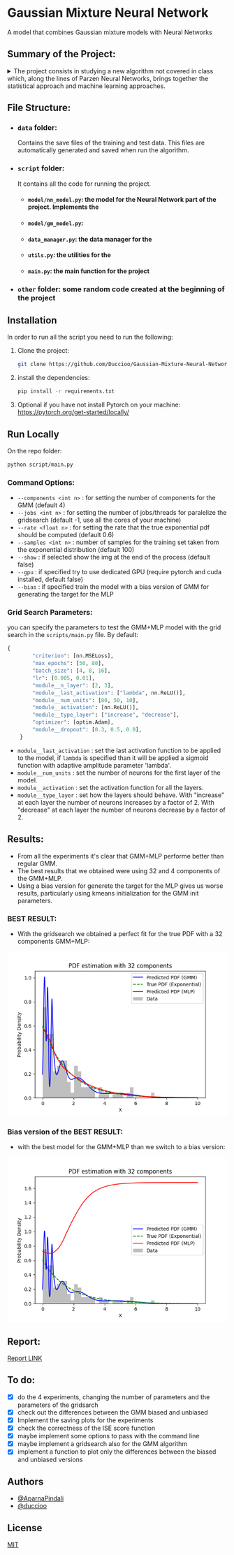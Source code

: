 # Gaussian Mixture Neural Network

A model that combines Gaussian mixture models with Neural Networks

## Summary of the Project:

<details>
  <summary>The project consists in studying a new algorithm not covered in class which, along the lines of Parzen Neural Networks, brings together the statistical approach and machine learning approaches.</summary>
  
  The new algorithm consists in using the Gaussian Mixture Model (GMM) instead of the Parzen Window to generate the targets for the Neural Network.
Then the goal is to estimate the PDF of a certain unlabeled dataset.

The project must follow these points:

- [x] find a model for the NN (MLP: hard coding or finding a simulator)
- [x] find a model for GMM (hard coding or finding a simulator)
- [x] generate the dataset: composed of 100 examples/points taken randomly from an exponential distribution

- [x] carry out the experiments, producing as a result a graph that compares the true PDF of the exponential distribution and the one approximated by the GMM and the GMM+NN.
      Each experiment differs according to the number of components per GNN:

  - 4 components for GMM: estimate the PDF only with the GMM and with the new machine (GMM + NN)
  - 8 components for GMM: estimate the PDF only with the GMM and with the new machine (GMM + NN)
  - 16 components for GMM: estimate the PDF only with the GMM and with the new machine (GMM + NN)
  - 32 components for GMM: estimate the PDF only with the GMM and with the new machine (GMM + NN)

- [x] do one last experiment: choose the best model of the GMM+NN and check the differences between the unbiased and biased models. Do the same considerations of the Parzen Neural Network apply in this case too?

- [x] finally, a report on the activity carried out is expected in order to produce a scientific paper type text.
      The report must be structured in the following chapters:
  - title
  - abstracts
  - introduction
  - explanation of the algorithm
  - the experiments and the results through the plots
  - personal conclusions

### remarks:

1. remark: the MLP must be chosen so as to maximize the result for each experiment, it is therefore expected to do different experiments to choose the best hyperparameters (the comparison can also be done only graphically)

2. pytorch is quite recommended

3. To draw the graph of GNN+NN, do we give it the same 100 examples as input?

   > No. AS we did for the demonstrations during the course, create a set of
   > equally-spaced datapoints at regular intervals, e.g. 0.01, 0.02, 0.03, ...
   > and plot the corresponding outputs from the pdf-estimator at hand as a
   > "continuous" line.

4. Does the output of the MLP need to be normalized to make it a PDF?

   > No. A sigmoid with adaptive amplitude lambda would be best, but that
   > feature will hardly be made available to you by any simulator you decide
   > to use. Effective. I recommend you either go for a standard ReLU (whose
   > output range [0, +INFINITY) matches the range of any pdf), or even a plain
   > linear activation function but in the latter case you need to force to 0.0
   > any possible negative outputs at test-tne

5. Should the input to GNN + MLP be normalized around 0 to get better results?

   > You can do that but that is not needed, experiece witt the exponential pdf
   > shows the neywork can cope withthe expected range of thenon-normalized
   > inputs.

6. Do we compare the various experiments only graphically?
   > Yes. A quantitative comparison would involve computing the Integrated
   > Squared error (ISE) or other simiar measure of distance between he
   > estimated pdf and the true pdf (you can do that you feel like it, of
   > course!)

</details>

## File Structure:

- ### `data` folder:

  Contains the save files of the training and test data.
  This files are automatically generated and saved when run the algorithm.

- ### `script` folder:

  It contains all the code for running the project.

  - #### `model/nn_model.py`: the model for the Neural Network part of the project. Implements the
  - #### `model/gm_model.py`:

  - #### `data_manager.py`: the data manager for the

  - #### `utils.py`: the utilities for the

  - #### `main.py`: the main function for the project

- ### `other` folder: some random code created at the beginning of the project

## Installation

In order to run all the script you need to run the following:

1. Clone the project:

   ```bash
   git clone https://github.com/Duccioo/Gaussian-Mixture-Neural-Network.git
   ```

2. install the dependencies:

   ```bash
   pip install -r requirements.txt
   ```

3. Optional if you have not install Pytorch on your machine: https://pytorch.org/get-started/locally/

## Run Locally

On the repo folder:

```bash
python script/main.py
```

### Command Options:

- `--components <int n>` : for setting the number of components for the GMM (default 4)
- `--jobs <int n>` : for setting the number of jobs/threads for paralelize the gridsearch (default -1, use all the cores of your machine)
- `--rate <float n>` : for setting the rate that the true exponential pdf should be computed (default 0.6)
- `--samples <int n>` : number of samples for the training set taken from the exponential distribution (default 100)
- `--show` : if selected show the img at the end of the process (default false)
- `--gpu` : if specified try to use dedicated GPU (require pytorch and cuda installed, default false)
- `--bias` : if specified train the model with a bias version of GMM for generating the target for the MLP

### Grid Search Parameters:

you can specify the parameters to test the GMM+MLP model with the grid search in the `scripts/main.py` file.
By default:

```python
{
        "criterion": [nn.MSELoss],
        "max_epochs": [50, 80],
        "batch_size": [4, 8, 16],
        "lr": [0.005, 0.01],
        "module__n_layer": [2, 3],
        "module__last_activation": ["lambda", nn.ReLU()],
        "module__num_units": [80, 50, 10],
        "module__activation": [nn.ReLU()],
        "module__type_layer": ["increase", "decrease"],
        "optimizer": [optim.Adam],
        "module__dropout": [0.3, 0.5, 0.0],
    }
```

- `module__last_activation` : set the last activation function to be applied to the model, if `lambda` is specified than it will be applied a sigmoid function with adaptive amplitude parameter 'lambda'.
- `module__num_units` : set the number of neurons for the first layer of the model.
- `module__activation` : set the activation function for all the layers.
- `module__type_layer` : set how the layers should behave. With "increase" at each layer the number of neurons increases by a factor of 2. With "decrease" at each layer the number of neurons decrease by a factor of 2.

## Results:

- From all the experiments it's clear that GMM+MLP performe better than regular GMM.
- The best results that we obtained were using 32 and 4 components of the GMM+MLP.
- Using a bias version for generete the target for the MLP gives us worse results, particularly using kmeans initialization for the GMM init parameters.

### BEST RESULT:

- With the gridsearch we obtained a perfect fit for the true PDF with a 32 components GMM+MLP:

![result1](./result_project/result/img/result-926_C32_R0.6.png)

### Bias version of the BEST RESULT:

- with the best model for the GMM+MLP than we switch to a bias version:

![result2](./result_project/result/img/result-926_C32_R0.6_Biased.png)

## Report:

[Report LINK ](https://duccioo.github.io/Gaussian-Mixture-Neural-Network/content/AI__Project_Report.pdf)

## To do:

- [x] do the 4 experiments, changing the number of parameters and the parameters of the gridsarch
- [x] check out the differences between the GMM biased and unbiased
- [x] Implement the saving plots for the experiments
- [x] check the correctness of the ISE score function
- [x] maybe implement some options to pass with the command line
- [x] maybe implement a gridsearch also for the GMM algorithm
- [x] implement a function to plot only the differences between the biased and unbiased versions

## Authors

- [@AparnaPindali](https://github.com/AparnaPindali)
- [@duccioo](https://github.com/Duccioo)

## License

[MIT](https://choosealicense.com/licenses/mit/)
